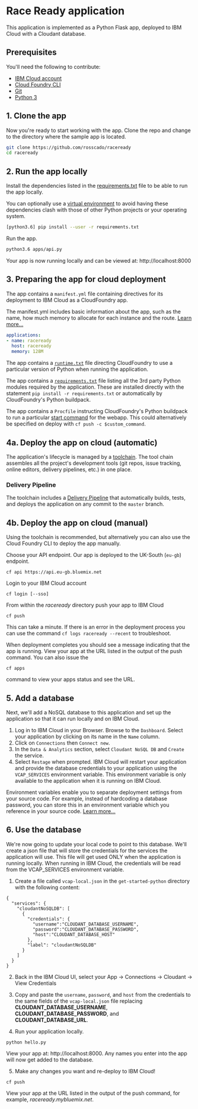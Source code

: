# Race Ready application

This application is implemented as a Python Flask app, deployed to IBM Cloud with a Cloudant database.

## Prerequisites

You'll need the following to contribute:
* [IBM Cloud account](https://console.ng.bluemix.net/registration/)
* [Cloud Foundry CLI](https://github.com/cloudfoundry/cli#downloads)
* [Git](https://git-scm.com/downloads)
* [Python 3](https://www.python.org/downloads/)

## 1. Clone the app

Now you're ready to start working with the app. Clone the repo and change to the directory where the sample app is located.
```bash
git clone https://github.com/rosscado/raceready
cd raceready
```

## 2. Run the app locally

Install the dependencies listed in the [requirements.txt](https://pip.readthedocs.io/en/stable/user_guide/#requirements-files) file to be able to run the app locally.

You can optionally use a [virtual environment](https://packaging.python.org/installing/#creating-and-using-virtual-environments) to avoid having these dependencies clash with those of other Python projects or your operating system.
```bash
[python3.6] pip install --user -r requirements.txt
```

Run the app.
```bash
python3.6 apps/api.py
```

Your app is now running locally and can be viewed at: http://localhost:8000

## 3. Preparing the app for cloud deployment

The app contains a `manifest.yml` file containing directives for its deployment to IBM Cloud as a CloudFoundry app.

The manifest.yml includes basic information about the app, such as the name, how much memory to allocate for each instance and the route. [Learn more...](https://console.bluemix.net/docs/manageapps/depapps.html#appmanifest)
 ```yaml
 applications:
 - name: raceready
   host: raceready
   memory: 128M
 ```
 The app contains a [`runtime.txt`](https://docs.cloudfoundry.org/buildpacks/python/index.html) file directing CloudFoundry to use a particular version of Python when running the application.

 The app contains a [`requirements.txt`](https://pip.readthedocs.io/en/stable/user_guide/#id1) file listing all the 3rd party Python modules required by the application. These are installed directly with the statement `pip install -r requirements.txt` or automatically by CloudFoundry's Python buildpack.

 The app contains a `Procfile` instructing CloudFoundry's Python buildpack to run a particular [start command](https://docs.cloudfoundry.org/buildpacks/python/index.html) for the webapp. This could alternatively be specified on deploy with `cf push -c $custom_command`.

## 4a. Deploy the app on cloud (automatic)
The application's lifecycle is managed by a [toolchain](https://console.bluemix.net/devops/toolchains/0fc11092-0119-4ab8-a5f0-6cbf19d20e03?env_id=ibm:yp:eu-gb). The tool chain assembles all the project's development tools (git repos, issue tracking, online editors, delivery pipelines, etc.) in one place.

### Delivery Pipeline
The toolchain includes a [Delivery Pipeline](https://console.bluemix.net/devops/pipelines/8de9b026-388d-4ebc-984e-5928d63a1d84?env_id=ibm:yp:eu-gb) that automatically builds, tests, and deploys the application on any commit to the `master` branch.


## 4b. Deploy the app on cloud (manual)

Using the toolchain is recommended, but alternatively you can also use the Cloud Foundry CLI to deploy the app manually.

Choose your API endpoint. Our app is deployed to the UK-South (`eu-gb`) endpoint.
```
cf api https://api.eu-gb.bluemix.net
```
Login to your IBM Cloud account

```
cf login [--sso]
```

From within the *raceready* directory push your app to IBM Cloud
```
cf push
```

This can take a minute. If there is an error in the deployment process you can use the command `cf logs raceready --recent` to troubleshoot.

When deployment completes you should see a message indicating that the app is running.  View your app at the URL listed in the output of the push command.  You can also issue the
  ```
cf apps
  ```
  command to view your apps status and see the URL.

## 5. Add a database

Next, we'll add a NoSQL database to this application and set up the application so that it can run locally and on IBM Cloud.

1. Log in to IBM Cloud in your Browser. Browse to the `Dashboard`. Select your application by clicking on its name in the `Name` column.
2. Click on `Connections` then `Connect new`.
2. In the `Data & Analytics` section, select `Cloudant NoSQL DB` and `Create` the service.
3. Select `Restage` when prompted. IBM Cloud will restart your application and provide the database credentials to your application using the `VCAP_SERVICES` environment variable. This environment variable is only available to the application when it is running on IBM Cloud.

Environment variables enable you to separate deployment settings from your source code. For example, instead of hardcoding a database password, you can store this in an environment variable which you reference in your source code. [Learn more...](/docs/manageapps/depapps.html#app_env)

## 6. Use the database

We're now going to update your local code to point to this database. We'll create a json file that will store the credentials for the services the application will use. This file will get used ONLY when the application is running locally. When running in IBM Cloud, the credentials will be read from the VCAP_SERVICES environment variable.

1. Create a file called `vcap-local.json` in the `get-started-python` directory with the following content:
  ```
  {
    "services": {
      "cloudantNoSQLDB": [
        {
          "credentials": {
            "username":"CLOUDANT_DATABASE_USERNAME",
            "password":"CLOUDANT_DATABASE_PASSWORD",
            "host":"CLOUDANT_DATABASE_HOST"
          },
          "label": "cloudantNoSQLDB"
        }
      ]
    }
  }
  ```

2. Back in the IBM Cloud UI, select your App -> Connections -> Cloudant -> View Credentials

3. Copy and paste the `username`, `password`, and `host` from the credentials to the same fields of the `vcap-local.json` file replacing **CLOUDANT_DATABASE_USERNAME**, **CLOUDANT_DATABASE_PASSWORD**, and **CLOUDANT_DATABASE_URL**.

4. Run your application locally.
  ```
python hello.py
  ```

  View your app at: http://localhost:8000. Any names you enter into the app will now get added to the database.

5. Make any changes you want and re-deploy to IBM Cloud!
  ```
cf push
  ```

  View your app at the URL listed in the output of the push command, for example, *raceready.mybluemix.net*.
